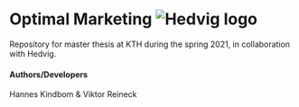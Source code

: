 # Optimal Marketing ![Hedvig logo](https://github.com/hkindbom/optimal-marketing/blob/master/hedvig_logo.png?raw=true=50x50)


Repository for master thesis at KTH during the spring 2021, 
in collaboration with Hedvig.
#### Authors/Developers
Hannes Kindbom & Viktor Reineck


